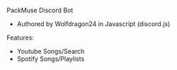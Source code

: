 PackMuse Discord Bot
- Authored by Wolfdragon24 in Javascript (discord.js)

Features:
- Youtube Songs/Search
- Spotify Songs/Playlists

